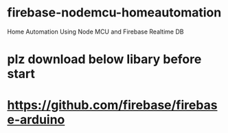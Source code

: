 # firebase-nodemcu-homeautomation
Home Automation Using Node MCU and Firebase Realtime DB
# plz download below libary before start
# https://github.com/firebase/firebase-arduino
